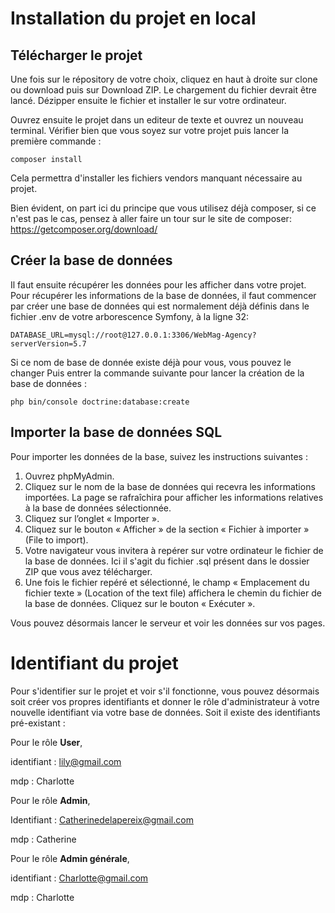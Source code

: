 # Installation du projet en local
## Télécharger le projet
Une fois sur le répository de votre choix,
cliquez en haut à droite sur clone ou download puis sur Download ZIP.
Le chargement du fichier devrait être lancé.
Dézipper ensuite le fichier et installer le sur votre ordinateur.

Ouvrez ensuite le projet dans un editeur de texte et ouvrez un nouveau terminal.
Vérifier bien que vous soyez sur votre projet puis lancer la première commande :
```
composer install
```
Cela permettra d'installer les fichiers vendors manquant nécessaire au projet.

Bien évident, on part ici du principe que vous utilisez déjà composer, si ce n'est pas le cas, pensez à aller faire un tour sur le site de composer:
https://getcomposer.org/download/

## Créer la base de données
Il faut ensuite récupérer les données pour les afficher dans votre projet.
Pour récupérer les informations de la base de données, il faut commencer par créer une base de données qui est normalement déjà définis dans le fichier .env de votre arborescence Symfony, à la ligne 32:

```
DATABASE_URL=mysql://root@127.0.0.1:3306/WebMag-Agency?serverVersion=5.7
```
Si ce nom de base de donnée existe déjà pour vous, vous pouvez le changer
Puis entrer la commande suivante pour lancer la création de la base de données :

```
php bin/console doctrine:database:create
```

## Importer la base de données SQL
Pour importer les données de la base, suivez les instructions suivantes :
1. Ouvrez phpMyAdmin.
2. Cliquez sur le nom de la base de données qui recevra les informations importées. La page se rafraîchira pour afficher les informations relatives à la base de données sélectionnée.
3. Cliquez sur l’onglet « Importer ».
4. Cliquez sur le bouton « Afficher » de la section « Fichier à importer » (File to import). 
5. Votre navigateur vous invitera à repérer sur votre ordinateur le fichier de la base de données. Ici il s'agit du fichier .sql présent dans le dossier ZIP que vous avez télécharger.
6. Une fois le fichier repéré et sélectionné, le champ « Emplacement du fichier texte » (Location of the text file) affichera le chemin du fichier de la base de données. Cliquez sur le bouton « Exécuter ».

Vous pouvez désormais lancer le serveur et voir les données sur vos pages.

# Identifiant du projet
Pour s'identifier sur le projet et voir s'il fonctionne, vous pouvez désormais soit créer vos propres 
identifiants et donner le rôle d'administrateur à votre nouvelle identifiant 
via votre base de données.
Soit il existe des identifiants pré-existant :

Pour le rôle **User**,

identifiant : lily@gmail.com

mdp : Charlotte

Pour le rôle **Admin**,

Identifiant : Catherinedelapereix@gmail.com

mdp : Catherine

Pour le rôle **Admin générale**,

identifiant : Charlotte@gmail.com

mdp : Charlotte
